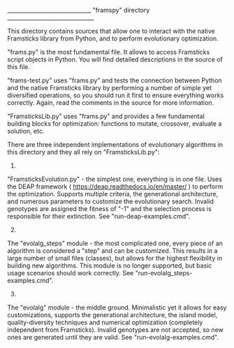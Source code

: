 ______________________________ "framspy" directory _______________________________

This directory contains sources that allow one to interact with the native
Framsticks library from Python, and to perform evolutionary optimization.

"frams.py" is the most fundamental file. It allows to access Framsticks script
objects in Python. You will find detailed descriptions in the source of this file.

"frams-test.py" uses "frams.py" and tests the connection between Python
and the native Framsticks library by performing a number of simple yet diversified
operations,  so you should run it first to ensure everything works correctly. 
Again, read the comments in the source for more information.

"FramsticksLib.py" uses "frams.py" and provides a few fundamental building blocks
for optimization: functions to mutate, crossover, evaluate a solution, etc.


There are three independent implementations of evolutionary algorithms in this directory
and they all rely on "FramsticksLib.py":

1)
"FramsticksEvolution.py" - the simplest one, everything is in one file. Uses the DEAP
framework ( https://deap.readthedocs.io/en/master/ ) to perform the optimization.
Supports multiple criteria, the generational architecture, and numerous parameters
to customize the evolutionary search. Invalid genotypes are assigned the fitness of "-1"
and the selection process is responsible for their extinction.
See "run-deap-examples.cmd".

2)
The "evolalg_steps" module - the most complicated one, every piece of an algorithm
is considered a "step" and can be customized. This results in a large number of small
files (classes), but allows for the highest flexibility in building new algorithms.
This module is no longer supported, but basic usage scenarios should work correctly.
See "run-evolalg_steps-examples.cmd".

3)
The "evolalg" module - the middle ground. Minimalistic yet it allows for easy
customizations, supports the generational architecture, the island model, quality-diversity
techniques and numerical optimization (completely independent from Framsticks).
Invalid genotypes are not accepted, so new ones are generated until they are valid.
See "run-evolalg-examples.cmd".
